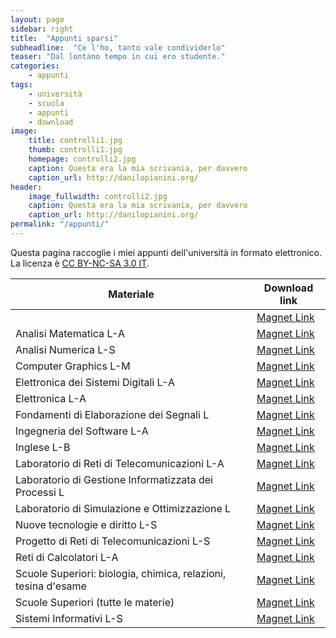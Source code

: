 ```yaml
---
layout: page
sidebar: right
title:  "Appunti sparsi"
subheadline:  "Ce l'ho, tanto vale condividerlo"
teaser: "Dal lontano tempo in cui ero studente."
categories:
    - appunti
tags:
    - università
    - scuola
    - appunti
    - download
image:
    title: controlli1.jpg
    thumb: controlli1.jpg
    homepage: controlli2.jpg
    caption: Questa era la mia scrivania, per davvero
    caption_url: http://danilopianini.org/
header:
    image_fullwidth: controlli2.jpg
    caption: Questa era la mia scrivania, per davvero
    caption_url: http://danilopianini.org/
permalink: "/appunti/"
---
```


Questa pagina raccoglie i miei appunti dell'università in formato elettronico. La licenza è [CC BY-NC-SA 3.0 IT](https://creativecommons.org/licenses/by-nc-sa/3.0/it/).

| Materiale | Download link |
| --- | --- |
|  | [Magnet Link]() |
| Analisi Matematica L-A | [Magnet Link](magnet:?xt=urn:btih:1159d51adfa59b7a7770d4d6383653eb8f925ec5&dn=Analisi%20Matematica%20L-A&tr=udp%3a%2f%2ftracker.openbittorrent.com%3a80&tr=udp%3a%2f%2ftracker.btzoo.eu%3a80%2fannounce&tr=udp%3a%2f%2ftracker.publicbt.com%3a80&tr=http%3a%2f%2fannounce.torrentsmd.com%3a8080%2fannounce.php&tr=http%3a%2f%2fannounce.torrentsmd.com%3a6969%2fannounce&tr=udp%3a%2f%2ftracker.istole.it%3a80&tr=http%3a%2f%2fbt.careland.com.cn%3a6969%2fannounce&tr=http%3a%2f%2fopensharing.org%3a2710%2fannounce&tr=http%3a%2f%2fbttrack.9you.com%2fannounce&tr=udp%3a%2f%2fopen.demonii.com%3a1337%2fannounce&tr=http%3a%2f%2fi.bandito.org%2fannounce) |
| Analisi Numerica L-S | [Magnet Link](magnet:?xt=urn:btih:697f382f69fd3c436eef164c561c8ee8cf99520c&dn=analisi%20numerica%20l-s.tar.gz&tr=udp%3a%2f%2ftracker.openbittorrent.com%3a80&tr=udp%3a%2f%2fopen.demonii.com%3a1337%2fannounce&tr=udp%3a%2f%2ftracker.btzoo.eu%3a80%2fannounce&tr=http%3a%2f%2fannounce.torrentsmd.com%3a8080%2fannounce.php&tr=udp%3a%2f%2ftracker.publicbt.com%3a80&tr=udp%3a%2f%2ftracker.istole.it%3a80&tr=http%3a%2f%2fannounce.torrentsmd.com%3a6969%2fannounce&tr=http%3a%2f%2fopensharing.org%3a2710%2fannounce&tr=http%3a%2f%2fbttrack.9you.com%2fannounce&tr=http%3a%2f%2fbt.careland.com.cn%3a6969%2fannounce&tr=http%3a%2f%2fi.bandito.org%2fannounce) |
| Computer Graphics L-M | [Magnet Link](magnet:?xt=urn:btih:69956f71c1e7e528f5bec45d440f184353c1516b&dn=cgesercitazioni.tar.gz&tr=udp%3a%2f%2ftracker.openbittorrent.com%3a80&tr=udp%3a%2f%2fopen.demonii.com%3a1337%2fannounce&tr=http%3a%2f%2fi.bandito.org%2fannounce&tr=http%3a%2f%2fbt.careland.com.cn%3a6969%2fannounce&tr=udp%3a%2f%2ftracker.btzoo.eu%3a80%2fannounce&tr=udp%3a%2f%2ftracker.istole.it%3a80&tr=http%3a%2f%2fopensharing.org%3a2710%2fannounce&tr=http%3a%2f%2fbttrack.9you.com%2fannounce&tr=udp%3a%2f%2ftracker.publicbt.com%3a80&tr=http%3a%2f%2fannounce.torrentsmd.com%3a8080%2fannounce.php&tr=http%3a%2f%2fannounce.torrentsmd.com%3a6969%2fannounce) |
| Elettronica dei Sistemi Digitali L-A | [Magnet Link](magnet:?xt=urn:btih:35a4cae7da519a83b244e918072ebe2380f0bddd&dn=Elettronica%20dei%20Sistemi%20Digitali%20L-A&tr=udp%3a%2f%2ftracker.openbittorrent.com%3a80&tr=udp%3a%2f%2fopen.demonii.com%3a1337%2fannounce&tr=udp%3a%2f%2ftracker.btzoo.eu%3a80%2fannounce&tr=http%3a%2f%2fannounce.torrentsmd.com%3a8080%2fannounce.php&tr=udp%3a%2f%2ftracker.istole.it%3a80&tr=http%3a%2f%2fbt.careland.com.cn%3a6969%2fannounce&tr=udp%3a%2f%2ftracker.publicbt.com%3a80&tr=http%3a%2f%2fannounce.torrentsmd.com%3a6969%2fannounce&tr=http%3a%2f%2fopensharing.org%3a2710%2fannounce&tr=http%3a%2f%2fbttrack.9you.com%2fannounce&tr=http%3a%2f%2fi.bandito.org%2fannounce) |
| Elettronica L-A | [Magnet Link](magnet:?xt=urn:btih:764fc931d0875191183c3a0cc153bf130bfc5330&dn=formulario.pdf&tr=udp%3a%2f%2ftracker.openbittorrent.com%3a80&tr=http%3a%2f%2fi.bandito.org%2fannounce&tr=http%3a%2f%2fbt.careland.com.cn%3a6969%2fannounce&tr=udp%3a%2f%2ftracker.btzoo.eu%3a80%2fannounce&tr=udp%3a%2f%2ftracker.publicbt.com%3a80&tr=http%3a%2f%2fannounce.torrentsmd.com%3a8080%2fannounce.php&tr=udp%3a%2f%2ftracker.istole.it%3a80&tr=http%3a%2f%2fannounce.torrentsmd.com%3a6969%2fannounce&tr=http%3a%2f%2fopensharing.org%3a2710%2fannounce&tr=http%3a%2f%2fbttrack.9you.com%2fannounce&tr=udp%3a%2f%2fopen.demonii.com%3a1337%2fannounce) |
| Fondamenti di Elaborazione dei Segnali L | [Magnet Link](magnet:?xt=urn:btih:90308c3f07c840b55becd9c46f95d9be650e6e86&dn=TSformulario.pdf&tr=udp%3a%2f%2ftracker.openbittorrent.com%3a80&tr=udp%3a%2f%2fopen.demonii.com%3a1337%2fannounce&tr=http%3a%2f%2fi.bandito.org%2fannounce&tr=udp%3a%2f%2ftracker.btzoo.eu%3a80%2fannounce&tr=udp%3a%2f%2ftracker.istole.it%3a80&tr=http%3a%2f%2fannounce.torrentsmd.com%3a8080%2fannounce.php&tr=http%3a%2f%2fannounce.torrentsmd.com%3a6969%2fannounce&tr=http%3a%2f%2fopensharing.org%3a2710%2fannounce&tr=udp%3a%2f%2ftracker.publicbt.com%3a80&tr=http%3a%2f%2fbttrack.9you.com%2fannounce&tr=http%3a%2f%2fbt.careland.com.cn%3a6969%2fannounce) |
| Ingegneria del Software L-A | [Magnet Link](magnet:?xt=urn:btih:6755683e4a68115e9e52fb6fc8efc249298ada84&dn=AXE%20-%20Arithmetic%20eXpression%20Evaluator.tar.gz&tr=udp%3a%2f%2ftracker.openbittorrent.com%3a80&tr=udp%3a%2f%2ftracker.btzoo.eu%3a80%2fannounce&tr=udp%3a%2f%2fopen.demonii.com%3a1337%2fannounce&tr=http%3a%2f%2fannounce.torrentsmd.com%3a6969%2fannounce&tr=udp%3a%2f%2ftracker.istole.it%3a80&tr=http%3a%2f%2fopensharing.org%3a2710%2fannounce&tr=http%3a%2f%2fannounce.torrentsmd.com%3a8080%2fannounce.php&tr=udp%3a%2f%2ftracker.publicbt.com%3a80&tr=http%3a%2f%2fbt.careland.com.cn%3a6969%2fannounce&tr=http%3a%2f%2fbttrack.9you.com%2fannounce&tr=http%3a%2f%2fi.bandito.org%2fannounce) |
| Inglese L-B | [Magnet Link](magnet:?xt=urn:btih:7ed1095f4de6409ceddc9853d7fa85694edac462&dn=IngleseL-B.pdf&tr=udp%3a%2f%2ftracker.openbittorrent.com%3a80&tr=http%3a%2f%2fannounce.torrentsmd.com%3a8080%2fannounce.php&tr=http%3a%2f%2fannounce.torrentsmd.com%3a6969%2fannounce&tr=udp%3a%2f%2ftracker.publicbt.com%3a80&tr=http%3a%2f%2fopensharing.org%3a2710%2fannounce&tr=http%3a%2f%2fbt.careland.com.cn%3a6969%2fannounce&tr=udp%3a%2f%2ftracker.istole.it%3a80&tr=http%3a%2f%2fi.bandito.org%2fannounce&tr=http%3a%2f%2fbttrack.9you.com%2fannounce&tr=udp%3a%2f%2ftracker.btzoo.eu%3a80%2fannounce&tr=udp%3a%2f%2fopen.demonii.com%3a1337%2fannounce) |
| Laboratorio di Reti di Telecomunicazioni L-A | [Magnet Link](magnet:?xt=urn:btih:82c1173b98d4077cb247bb9140b317b1735d51c8&dn=Laboratorio%20di%20Reti%20di%20Telecomunicazioni%20L-A&tr=udp%3a%2f%2ftracker.openbittorrent.com%3a80&tr=udp%3a%2f%2ftracker.btzoo.eu%3a80%2fannounce&tr=udp%3a%2f%2fopen.demonii.com%3a1337%2fannounce&tr=http%3a%2f%2fi.bandito.org%2fannounce&tr=udp%3a%2f%2ftracker.publicbt.com%3a80&tr=http%3a%2f%2fannounce.torrentsmd.com%3a8080%2fannounce.php&tr=udp%3a%2f%2ftracker.istole.it%3a80&tr=http%3a%2f%2fopensharing.org%3a2710%2fannounce&tr=http%3a%2f%2fbt.careland.com.cn%3a6969%2fannounce&tr=http%3a%2f%2fbttrack.9you.com%2fannounce&tr=http%3a%2f%2fannounce.torrentsmd.com%3a6969%2fannounce)
| Laboratorio di Gestione Informatizzata dei Processi L | [Magnet Link](magnet:?xt=urn:btih:9bc3ba9d254a7d932b731907d88101ca0a84f961&dn=progetto.tar.gz&tr=udp%3a%2f%2fopen.demonii.com%3a1337%2fannounce&tr=udp%3a%2f%2ftracker.openbittorrent.com%3a80&tr=udp%3a%2f%2ftracker.btzoo.eu%3a80%2fannounce&tr=http%3a%2f%2fannounce.torrentsmd.com%3a8080%2fannounce.php&tr=http%3a%2f%2fbttrack.9you.com%2fannounce&tr=http%3a%2f%2fbt.careland.com.cn%3a6969%2fannounce&tr=http%3a%2f%2fannounce.torrentsmd.com%3a6969%2fannounce&tr=udp%3a%2f%2ftracker.istole.it%3a80&tr=udp%3a%2f%2ftracker.publicbt.com%3a80&tr=http%3a%2f%2fopensharing.org%3a2710%2fannounce&tr=http%3a%2f%2fi.bandito.org%2fannounce) |
| Laboratorio di Simulazione e Ottimizzazione L | [Magnet Link](magnet:?xt=urn:btih:404c5935a861ad2b344a700d73403f5df2d748d7&dn=Laboratorio%20di%20Simulazione%20e%20Ottimizzazione%20L&tr=udp%3a%2f%2ftracker.openbittorrent.com%3a80&tr=http%3a%2f%2fi.bandito.org%2fannounce&tr=udp%3a%2f%2ftracker.btzoo.eu%3a80%2fannounce&tr=udp%3a%2f%2fopen.demonii.com%3a1337%2fannounce&tr=udp%3a%2f%2ftracker.istole.it%3a80&tr=http%3a%2f%2fannounce.torrentsmd.com%3a8080%2fannounce.php&tr=udp%3a%2f%2ftracker.publicbt.com%3a80&tr=http%3a%2f%2fannounce.torrentsmd.com%3a6969%2fannounce&tr=http%3a%2f%2fbt.careland.com.cn%3a6969%2fannounce&tr=http%3a%2f%2fopensharing.org%3a2710%2fannounce&tr=http%3a%2f%2fbttrack.9you.com%2fannounce) |
| Nuove tecnologie e diritto L-S | [Magnet Link](magnet:?xt=urn:btih:f260c07f57494909d2c914938c0c9615188081a3&dn=riassunto_diritto.pdf&tr=udp%3a%2f%2ftracker.openbittorrent.com%3a80&tr=udp%3a%2f%2ftracker.btzoo.eu%3a80%2fannounce&tr=http%3a%2f%2fannounce.torrentsmd.com%3a6969%2fannounce&tr=udp%3a%2f%2ftracker.istole.it%3a80&tr=http%3a%2f%2fopensharing.org%3a2710%2fannounce&tr=udp%3a%2f%2ftracker.publicbt.com%3a80&tr=http%3a%2f%2fannounce.torrentsmd.com%3a8080%2fannounce.php&tr=http%3a%2f%2fbt.careland.com.cn%3a6969%2fannounce&tr=http%3a%2f%2fbttrack.9you.com%2fannounce&tr=http%3a%2f%2fi.bandito.org%2fannounce&tr=udp%3a%2f%2fopen.demonii.com%3a1337%2fannounce) |
| Progetto di Reti di Telecomunicazioni L-S | [Magnet Link](magnet:?xt=urn:btih:7ece9fb3ccb4f99eaae2107b46785ef363cdcfde&dn=Progetto%20di%20Reti%20di%20Telecomunicazioni%20L-S&tr=udp%3a%2f%2fopen.demonii.com%3a1337%2fannounce&tr=udp%3a%2f%2ftracker.openbittorrent.com%3a80&tr=http%3a%2f%2fi.bandito.org%2fannounce&tr=http%3a%2f%2fbt.careland.com.cn%3a6969%2fannounce&tr=udp%3a%2f%2ftracker.publicbt.com%3a80&tr=http%3a%2f%2fopensharing.org%3a2710%2fannounce&tr=http%3a%2f%2fbttrack.9you.com%2fannounce&tr=udp%3a%2f%2ftracker.btzoo.eu%3a80%2fannounce&tr=udp%3a%2f%2ftracker.istole.it%3a80&tr=http%3a%2f%2fannounce.torrentsmd.com%3a8080%2fannounce.php&tr=http%3a%2f%2fannounce.torrentsmd.com%3a6969%2fannounce) |
| Reti di Calcolatori L-A | [Magnet Link](magnet:?xt=urn:btih:5944414f76ecb645b2af45fd4c599cd5793c258a&dn=Reti%20di%20Calcolatori%20L-A&tr=udp%3a%2f%2ftracker.openbittorrent.com%3a80&tr=udp%3a%2f%2fopen.demonii.com%3a1337%2fannounce&tr=udp%3a%2f%2ftracker.istole.it%3a80&tr=http%3a%2f%2fannounce.torrentsmd.com%3a8080%2fannounce.php&tr=http%3a%2f%2fopensharing.org%3a2710%2fannounce&tr=http%3a%2f%2fbttrack.9you.com%2fannounce&tr=http%3a%2f%2fbt.careland.com.cn%3a6969%2fannounce&tr=udp%3a%2f%2ftracker.publicbt.com%3a80&tr=http%3a%2f%2fannounce.torrentsmd.com%3a6969%2fannounce&tr=http%3a%2f%2fi.bandito.org%2fannounce&tr=udp%3a%2f%2ftracker.btzoo.eu%3a80%2fannounce) |
| Scuole Superiori: biologia, chimica, relazioni, tesina d'esame | [Magnet Link](magnet:?xt=urn:btih:d010dc30de15055f02d6786ee8619cdf0f05580b&dn=Relazioni%20scuole%20superiori&tr=udp%3a%2f%2ftracker.openbittorrent.com%3a80&tr=udp%3a%2f%2ftracker.btzoo.eu%3a80%2fannounce&tr=udp%3a%2f%2fopen.demonii.com%3a1337%2fannounce&tr=http%3a%2f%2fi.bandito.org%2fannounce&tr=http%3a%2f%2fannounce.torrentsmd.com%3a6969%2fannounce&tr=http%3a%2f%2fopensharing.org%3a2710%2fannounce&tr=udp%3a%2f%2ftracker.istole.it%3a80&tr=http%3a%2f%2fannounce.torrentsmd.com%3a8080%2fannounce.php&tr=udp%3a%2f%2ftracker.publicbt.com%3a80&tr=http%3a%2f%2fbttrack.9you.com%2fannounce&tr=http%3a%2f%2fbt.careland.com.cn%3a6969%2fannounce) |
| Scuole Superiori (tutte le materie) | [Magnet Link](magnet:?xt=urn:btih:4cbcd2da7aabdc53414ea8e13f4a8069bcb0ebee&dn=Appunti%20Scuole%20Superiori&tr=udp%3a%2f%2ftracker.openbittorrent.com%3a80&tr=http%3a%2f%2fi.bandito.org%2fannounce&tr=udp%3a%2f%2ftracker.btzoo.eu%3a80%2fannounce&tr=udp%3a%2f%2ftracker.istole.it%3a80&tr=http%3a%2f%2fannounce.torrentsmd.com%3a8080%2fannounce.php&tr=http%3a%2f%2fopensharing.org%3a2710%2fannounce&tr=udp%3a%2f%2ftracker.publicbt.com%3a80&tr=http%3a%2f%2fannounce.torrentsmd.com%3a6969%2fannounce&tr=http%3a%2f%2fbt.careland.com.cn%3a6969%2fannounce&tr=http%3a%2f%2fbttrack.9you.com%2fannounce&tr=udp%3a%2f%2fopen.demonii.com%3a1337%2fannounce) |
| Sistemi Informativi L-S | [Magnet Link](magnet:?xt=urn:btih:43e53c6893e5cb541f70a0cb4fdf5ef8cd16d228&dn=Sistemi%20Informativi%20L-S&tr=udp%3a%2f%2ftracker.btzoo.eu%3a80%2fannounce&tr=http%3a%2f%2fbttrack.9you.com%2fannounce&tr=udp%3a%2f%2ftracker.publicbt.com%3a80&tr=udp%3a%2f%2ftracker.istole.it%3a80&tr=http%3a%2f%2fopensharing.org%3a2710%2fannounce&tr=http%3a%2f%2fannounce.torrentsmd.com%3a8080%2fannounce.php&tr=udp%3a%2f%2fopen.demonii.com%3a1337%2fannounce&tr=http%3a%2f%2fbt.careland.com.cn%3a6969%2fannounce&tr=http%3a%2f%2fi.bandito.org%2fannounce&tr=udp%3a%2f%2ftracker.openbittorrent.com%3a80&tr=http%3a%2f%2fannounce.torrentsmd.com%3a6969%2fannounce) |
